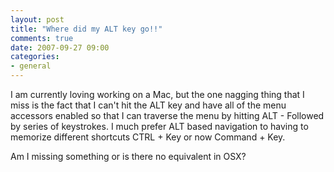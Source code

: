 ```yaml
---
layout: post
title: "Where did my ALT key go!!"
comments: true
date: 2007-09-27 09:00
categories:
- general
---
```


I am currently loving working on a Mac, but the one nagging thing that I miss is the fact that I can't hit the ALT key and have all of the menu accessors enabled so that I can traverse the menu by hitting ALT - Followed by series of keystrokes. I much prefer ALT based navigation to having to memorize different shortcuts CTRL + Key or now Command + Key.

Am I missing something or is there no equivalent in OSX?





